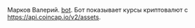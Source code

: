 Марков Валерий.
[bot](t.me/project_media_bot).
Бот показывает курсы криптовалют с https://api.coincap.io/v2/assets.
